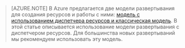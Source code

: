 > [AZURE.NOTE] В Azure предлагается две модели развертывания для создания ресурсов и работы с ними:  [модель с использованием диспетчера ресурсов и классическая модель](../articles/resource-manager-deployment-model.md).  В этой статье описывается использование модели развертывания c диспетчером ресурсов. Для большинства новых развертываний мы рекомендуем использовать эту модель.

<!----HONumber=AcomDC_0218_2016-->